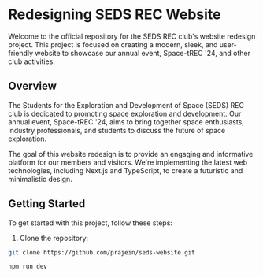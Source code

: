 # Redesigning SEDS REC Website

Welcome to the official repository for the SEDS REC club's website redesign project. This project is focused on creating a modern, sleek, and user-friendly website to showcase our annual event, Space-tREC '24, and other club activities.

## Overview

The Students for the Exploration and Development of Space (SEDS) REC club is dedicated to promoting space exploration and development. Our annual event, Space-tREC '24, aims to bring together space enthusiasts, industry professionals, and students to discuss the future of space exploration.

The goal of this website redesign is to provide an engaging and informative platform for our members and visitors. We're implementing the latest web technologies, including Next.js and TypeScript, to create a futuristic and minimalistic design.



## Getting Started

To get started with this project, follow these steps:

1. Clone the repository:

```bash
git clone https://github.com/prajein/seds-website.git

npm run dev
